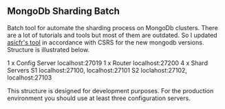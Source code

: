 ## MongoDb Sharding Batch

Batch tool for automate the sharding process on MongoDb clusters. There are a lot of tutorials and tools but most of them are outdated. So I updated [asicfr's tool](https://github.com/asicfr/mongoDBonWindows) in accordance with CSRS for the new mongodb versions. Structure is illustrated below.

1 x Config Server  localhost:27019
1 x Router         localhost:27200
4 x Shard Servers
    S1           localhost:27100, localhost:27101
    S2           loclahost:27102, localhost:27103

This structure is designed for development purposes. For the production environment you should use at least three configuration servers.
